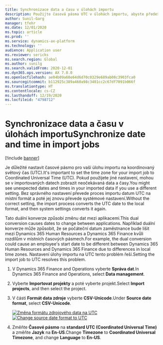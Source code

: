 ```yaml
---
title: Synchronizace data a času v úlohách importu
description: Použijte časová pásma UTC v úlohách importu, abyste předešli problémům s převody časových pásem.
author: Sunil-Garg
manager: tfehr
ms.date: 12/01/2020
ms.topic: article
ms.prod: ''
ms.service: dynamics-ax-platform
ms.technology: ''
audience: Application user
ms.reviewer: sericks
ms.search.region: Global
ms.author: sunilg
ms.search.validFrom: 2020-12-01
ms.dyn365.ops.version: AX 7.0.0
ms.openlocfilehash: ae04b09a68e64d6d70c0329e689ab08c3903fca0
ms.sourcegitcommit: b112925c389a460a98c3401cc2c67df7091b066f
ms.translationtype: HT
ms.contentlocale: cs-CZ
ms.lasthandoff: 12/19/2020
ms.locfileid: "4798712"
---
```

# <a name="synchronize-date-and-time-in-import-jobs"></a><span data-ttu-id="6df1e-103">Synchronizace data a času v úlohách importu</span><span class="sxs-lookup"><span data-stu-id="6df1e-103">Synchronize date and time in import jobs</span></span>

[!include [banner](../includes/banner.md)]

<span data-ttu-id="6df1e-104">Je důležité nastavit časové pásmo pro vaši úlohu importu na koordinovaný světový čas (UTC).</span><span class="sxs-lookup"><span data-stu-id="6df1e-104">It's important to set the time zone for your import job to Coordinated Universal Time (UTC).</span></span> <span data-ttu-id="6df1e-105">Pokud použijete jiné nastavení, mohou se v importovaných datech zobrazit neočekávaná data a časy.</span><span class="sxs-lookup"><span data-stu-id="6df1e-105">You might see unexpected dates and times in your imported data if you use a different setting.</span></span> <span data-ttu-id="6df1e-106">Bez správného nastavení převede proces importu datum UTC na místní formát a poté jej znovu převede systémové nastavení.</span><span class="sxs-lookup"><span data-stu-id="6df1e-106">Without the correct setting, the import process converts the UTC date to the local format, and then system settings converts it again.</span></span>

<span data-ttu-id="6df1e-107">Tato duální konverze způsobí změnu dat mezi aplikacemi.</span><span class="sxs-lookup"><span data-stu-id="6df1e-107">This dual conversion causes dates to change between applications.</span></span> <span data-ttu-id="6df1e-108">Například duální konverze může způsobit, že se počáteční datum zaměstnance bude lišit mezi Dynamics 365 Human Resources a Dynamics 365 Finance kvůli rozdílům v místních časových pásmech.</span><span class="sxs-lookup"><span data-stu-id="6df1e-108">For example, the dual conversion could cause an employee's start date to be different between Dynamics 365 Human Resources and Dynamics 365 Finance due to differences in local time zones.</span></span> <span data-ttu-id="6df1e-109">Nastavení úlohy importu na UTC tento problém řeší.</span><span class="sxs-lookup"><span data-stu-id="6df1e-109">Setting the import job to UTC resolves this problem.</span></span>

1. <span data-ttu-id="6df1e-110">V Dynamics 365 Finance and Operations vyberte **Správa dat**.</span><span class="sxs-lookup"><span data-stu-id="6df1e-110">In Dynamics 365 Finance and Operations, select **Data management**.</span></span>

2. <span data-ttu-id="6df1e-111">Vyberte **Importovat projekty** a poté vyberte projekt.</span><span class="sxs-lookup"><span data-stu-id="6df1e-111">Select **Import projects**, and then select the project.</span></span>

3. <span data-ttu-id="6df1e-112">V části **Formát data zdroje** vyberte **CSV-Unicode**.</span><span class="sxs-lookup"><span data-stu-id="6df1e-112">Under **Source date format**, select **CSV-Unicode**.</span></span>

   <span data-ttu-id="6df1e-113">[![Změna formátu zdrojového data na UTC](./media/data-source-date-format.png)](./media/data-source-date-format.png)</span><span class="sxs-lookup"><span data-stu-id="6df1e-113">[![Change source date format to UTC](./media/data-source-date-format.png)](./media/data-source-date-format.png)</span></span>

4. <span data-ttu-id="6df1e-114">Změňte **Časové pásmo** na **standard UTC (Coordinated Universal Time)** a změňte **Jazyk** na **En-US**.</span><span class="sxs-lookup"><span data-stu-id="6df1e-114">Change **Timezone** to **Coordinated Universal Timezone**, and change **Language** to **En-US**.</span></span>


